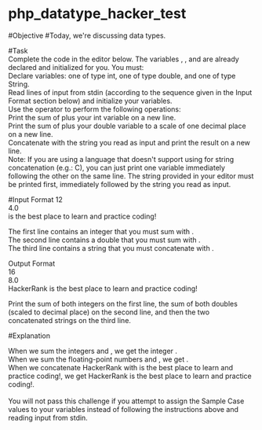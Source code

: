 # php_datatype_hacker_test

#Objective
#Today, we're discussing data types. 

#Task<br>
Complete the code in the editor below. The variables , , and  are already declared and initialized for you. You must:<br>
Declare  variables: one of type int, one of type double, and one of type String.<br>
Read  lines of input from stdin (according to the sequence given in the Input Format section below) and initialize your  variables.<br>
Use the  operator to perform the following operations:<br>
Print the sum of  plus your int variable on a new line.<br>
Print the sum of  plus your double variable to a scale of one decimal place on a new line.<br>
Concatenate  with the string you read as input and print the result on a new line.<br>
Note: If you are using a language that doesn't support using  for string concatenation (e.g.: C), you can just print one variable immediately following the other on the same line. The string provided in your editor must be printed first, immediately followed by the string you read as input.<br>

#Input Format
12<br>
4.0<br>
is the best place to learn and practice coding!<br>

The first line contains an integer that you must sum with .<br>
The second line contains a double that you must sum with .<br>
The third line contains a string that you must concatenate with .<br>

Output Format<br>
16<br>
8.0<br>
HackerRank is the best place to learn and practice coding!<br>

Print the sum of both integers on the first line, the sum of both doubles (scaled to  decimal place) on the second line, and then the two concatenated strings on the third line.<br>

#Explanation

When we sum the integers  and , we get the integer .<br>
When we sum the floating-point numbers  and , we get .<br>
When we concatenate HackerRank with is the best place to learn and practice coding!, we get HackerRank is the best place to learn and practice coding!.<br>
<br>
You will not pass this challenge if you attempt to assign the Sample Case values to your variables instead of following the instructions above and reading input from stdin.<br>

